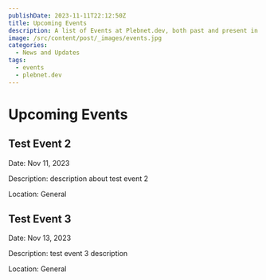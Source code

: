 ```yaml
---
publishDate: 2023-11-11T22:12:50Z
title: Upcoming Events
description: A list of Events at Plebnet.dev, both past and present in Discord.
image: /src/content/post/_images/events.jpg
categories:
  - News and Updates
tags:
  - events
  - plebnet.dev
---
```


# Upcoming Events

## Test Event 2

Date: Nov 11, 2023

Description: description about test event 2

Location: General

## Test Event 3

Date: Nov 13, 2023

Description: test event 3 description

Location: General
